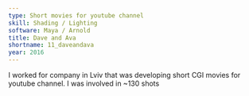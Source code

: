 ```yaml
---
type: Short movies for youtube channel
skill: Shading / Lighting
software: Maya / Arnold
title: Dave and Ava
shortname: 11_daveandava
year: 2016
---
```


I worked for company in Lviv that was developing short CGI movies for youtube channel. I was involved in ~130 shots